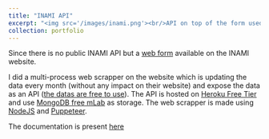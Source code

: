 ```yaml
---
title: "INAMI API"
excerpt: "<img src='/images/inami.png'><br/>API on top of the form used by the Belgian INAMI eHealth service."
collection: portfolio
---
```


Since there is no public INAMI API but a [web form](https://ondpanon.riziv.fgov.be/SilverPages/) available on the INAMI website.

I did a multi-process web scrapper on the website which is updating the data every month (without any impact on their website) and expose the data as an API ([the datas are free to use](https://www.riziv.fgov.be/fr/Pages/informations-legales.aspx)).
The API is hosted on [Heroku Free Tier](https://heroku.com/) and use [MongoDB free mLab](https://mlab.com/) as storage.
The web scrapper is made using [NodeJS](https://nodejs.org/) and [Puppeteer](https://github.com/puppeteer/puppeteer).  
  
The documentation is present [here](https://inami.samalev.be/docs/v1/)
